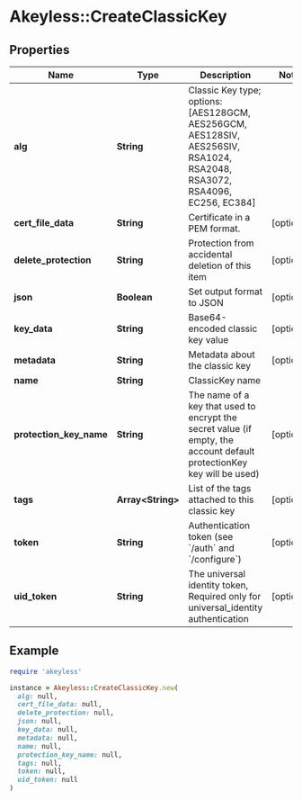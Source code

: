 # Akeyless::CreateClassicKey

## Properties

| Name | Type | Description | Notes |
| ---- | ---- | ----------- | ----- |
| **alg** | **String** | Classic Key type; options: [AES128GCM, AES256GCM, AES128SIV, AES256SIV, RSA1024, RSA2048, RSA3072, RSA4096, EC256, EC384] |  |
| **cert_file_data** | **String** | Certificate in a PEM format. | [optional] |
| **delete_protection** | **String** | Protection from accidental deletion of this item | [optional] |
| **json** | **Boolean** | Set output format to JSON | [optional] |
| **key_data** | **String** | Base64-encoded classic key value | [optional] |
| **metadata** | **String** | Metadata about the classic key | [optional] |
| **name** | **String** | ClassicKey name |  |
| **protection_key_name** | **String** | The name of a key that used to encrypt the secret value (if empty, the account default protectionKey key will be used) | [optional] |
| **tags** | **Array&lt;String&gt;** | List of the tags attached to this classic key | [optional] |
| **token** | **String** | Authentication token (see &#x60;/auth&#x60; and &#x60;/configure&#x60;) | [optional] |
| **uid_token** | **String** | The universal identity token, Required only for universal_identity authentication | [optional] |

## Example

```ruby
require 'akeyless'

instance = Akeyless::CreateClassicKey.new(
  alg: null,
  cert_file_data: null,
  delete_protection: null,
  json: null,
  key_data: null,
  metadata: null,
  name: null,
  protection_key_name: null,
  tags: null,
  token: null,
  uid_token: null
)
```

